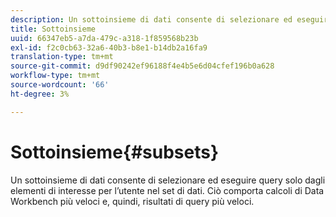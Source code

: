 ```yaml
---
description: Un sottoinsieme di dati consente di selezionare ed eseguire query solo dagli elementi di interesse per l’utente nel set di dati. Ciò comporta calcoli di Data Workbench più veloci e, quindi, risultati di query più veloci.
title: Sottoinsieme
uuid: 66347eb5-a7da-479c-a318-1f859568b23b
exl-id: f2c0cb63-32a6-40b3-b8e1-b14db2a16fa9
translation-type: tm+mt
source-git-commit: d9df90242ef96188f4e4b5e6d04cfef196b0a628
workflow-type: tm+mt
source-wordcount: '66'
ht-degree: 3%

---
```


# Sottoinsieme{#subsets}

Un sottoinsieme di dati consente di selezionare ed eseguire query solo dagli elementi di interesse per l’utente nel set di dati. Ciò comporta calcoli di Data Workbench più veloci e, quindi, risultati di query più veloci.
